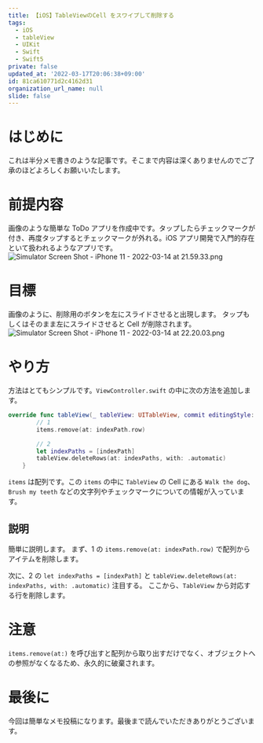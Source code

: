 ```yaml
---
title: 【iOS】TableViewのCell をスワイプして削除する
tags:
  - iOS
  - tableView
  - UIKit
  - Swift
  - Swift5
private: false
updated_at: '2022-03-17T20:06:38+09:00'
id: 81ca610771d2c4162d31
organization_url_name: null
slide: false
---
```

# はじめに
これは半分メモ書きのような記事です。そこまで内容は深くありませんのでご了承のほどよろしくお願いいたします。

# 前提内容
画像のような簡単な ToDo アプリを作成中です。タップしたらチェックマークが付き、再度タップするとチェックマークが外れる。iOS アプリ開発で入門的存在といて扱われるようなアプリです。
![Simulator Screen Shot - iPhone 11 - 2022-03-14 at 21.59.33.png](https://qiita-image-store.s3.ap-northeast-1.amazonaws.com/0/707293/ed2a8233-c749-278d-6758-b5aab3927da5.png)

# 目標
画像のように、削除用のボタンを左にスライドさせると出現します。
タップもしくはそのまま左にスライドさせると Cell が削除されます。
![Simulator Screen Shot - iPhone 11 - 2022-03-14 at 22.20.03.png](https://qiita-image-store.s3.ap-northeast-1.amazonaws.com/0/707293/1dd52103-259e-0d90-19df-3fe39cd8b5f9.png)

# やり方
方法はとてもシンプルです。``ViewController.swift`` の中に次の方法を追加します。
```swift
override func tableView(_ tableView: UITableView, commit editingStyle: UITableViewCell.EditingStyle, forRowAt indexPath: IndexPath) {
        // 1
        items.remove(at: indexPath.row)

        // 2
        let indexPaths = [indexPath]
        tableView.deleteRows(at: indexPaths, with: .automatic)
    }

```
`items` は配列です。この `items` の中に `TableView` の Cell にある `Walk the dog`、`Brush my teeth` などの文字列やチェックマークについての情報が入っています。

## 説明
簡単に説明します。
まず、1 の `items.remove(at: indexPath.row)` で配列からアイテムを削除します。

次に、2 の `let indexPaths = [indexPath]` と `tableView.deleteRows(at: indexPaths, with: .automatic)` 注目する。
ここから、`TableView` から対応する行を削除します。

# 注意
`items.remove(at:)` を呼び出すと配列から取り出すだけでなく、オブジェクトへの参照がなくなるため、永久的に破棄されます。

# 最後に
今回は簡単なメモ投稿になります。最後まで読んでいただきありがとうございます。
